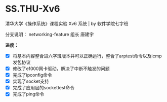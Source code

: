 # SS.THU-Xv6
清华大学《操作系统》课程实验 Xv6 系统 | by 软件学院七字班

分支说明：
  networking-feature 组长 唐建宇

**进度：**

- [x] 将基本内容整合进六字班版本并可以正确运行，整合了arptest命令以及icmp发包协议
- [x] 修改了e1000网卡驱动，解决了中断不触发的问题
- [x] 完成了ipconfig命令
- [x] 实现了socket支持
- [x] 完成了应用层的sockettest命令
- [x] 完成了ping命令
